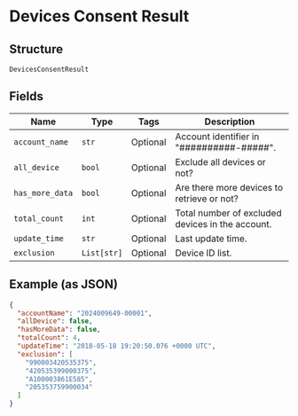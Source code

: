 
# Devices Consent Result

## Structure

`DevicesConsentResult`

## Fields

| Name | Type | Tags | Description |
|  --- | --- | --- | --- |
| `account_name` | `str` | Optional | Account identifier in "##########-#####". |
| `all_device` | `bool` | Optional | Exclude all devices or not? |
| `has_more_data` | `bool` | Optional | Are there more devices to retrieve or not? |
| `total_count` | `int` | Optional | Total number of excluded devices in the account. |
| `update_time` | `str` | Optional | Last update time. |
| `exclusion` | `List[str]` | Optional | Device ID list. |

## Example (as JSON)

```json
{
  "accountName": "2024009649-00001",
  "allDevice": false,
  "hasMoreData": false,
  "totalCount": 4,
  "updateTime": "2018-05-18 19:20:50.076 +0000 UTC",
  "exclusion": [
    "990003420535375",
    "420535399000375",
    "A100003861E585",
    "205353759900034"
  ]
}
```

